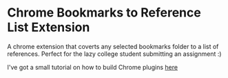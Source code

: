 # Chrome Bookmarks to Reference List Extension
A chrome extension that coverts any selected bookmarks folder to a list of references. Perfect for the lazy college student submitting an assignment :)

I've got a small tutorial on how to build Chrome plugins [here](https://devrohan.wordpress.com/2015/02/21/building-a-chrome-extension/)
